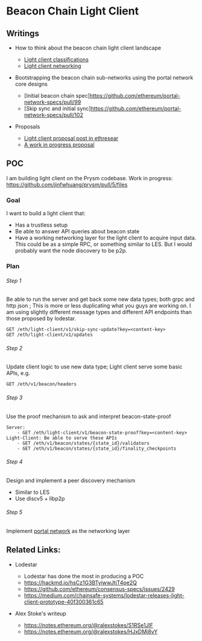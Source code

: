 # Beacon Chain Light Client

## Writings

- How to think about the beacon chain light client landscape
  - [Light client classifications](https://ethresear.ch/t/beacon-chain-light-client-classification/11061)
  - [Light client networking](https://ethresear.ch/t/beacon-chain-light-client-networking/11063)

- Bootstrapping the beacon chain sub-networks using the portal network core designs
  - [Initial beacon chain spec]https://github.com/ethereum/portal-network-specs/pull/99
  - [Skip sync and initial sync]https://github.com/ethereum/portal-network-specs/pull/102

- Proposals
  - [Light client proposal post in ethresear](https://ethresear.ch/t/a-beacon-chain-light-client-proposal/11064)
  - [A work in progress proposal](https://www.notion.so/prysmaticlabs/Prysm-Light-Client-v1-9720501820da412d8cb12ffe54eba235)

## POC
I am building light client on the Prysm codebase. 
Work in progress: https://github.com/jinfwhuang/prysm/pull/5/files

### Goal
I want to build a light client that:
- Has a trustless setup
- Be able to answer API queries about beacon state
- Have a working networking layer for the light client to acquire input data. This could be as a simple RPC, or something similar to LES. But I would probably want the node discovery to be p2p.

### Plan
###### Step 1
Be able to run the server and get back some new data types; both grpc and http json ; This is more or less duplicating what you guys are working on. I am using slightly different message types and different API endpoints than those proposed by lodestar.
```
GET /eth/light-client/v1/skip-sync-update?key=<content-key>
GET /eth/light-client/v1/updates
```

###### Step 2
Update client logic to use new data type; Light client serve some basic APIs, e.g.
```
GET /eth/v1/beacon/headers
```

###### Step 3
Use the proof mechanism to ask and interpret beacon-state-proof
```
Server: 
    - GET /eth/light-client/v1/beacon-state-proof?key=<content-key>
Light-Client: Be able to serve these APIs
    - GET /eth/v1/beacon/states/{state_id}/validators
    - GET /eth/v1/beacon/states/{state_id}/finality_checkpoints
```

###### Step 4
Design and implement a peer discovery mechanism
  - Similar to LES
  - Use discv5 + libp2p

###### Step 5
Implement [portal network](https://github.com/ethereum/portal-network-specs/tree/master/beacon-chain) as the networking layer


## Related Links:
- Lodestar
  - Lodestar has done the most in producing a POC
  - https://hackmd.io/hsCz1G3BTyiwwJtjT4pe2Q
  - https://github.com/ethereum/consensus-specs/issues/2429
  - https://medium.com/chainsafe-systems/lodestar-releases-light-client-prototype-40f300361c65

- Alex Stoke's writeup
  - https://notes.ethereum.org/@ralexstokes/S1RSe1JlF
  - https://notes.ethereum.org/@ralexstokes/HJxDMi8vY
